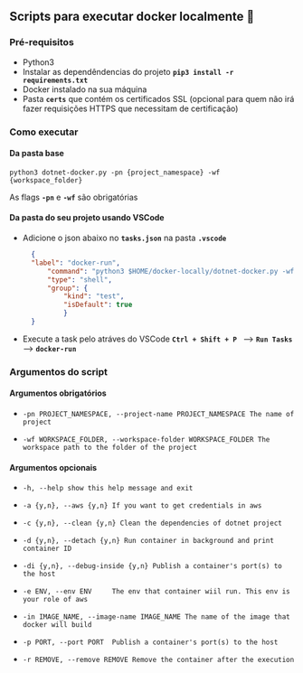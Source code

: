 ## Scripts para executar docker localmente :whale:

### Pré-requisitos
- Python3
- Instalar as dependêndencias do projeto **``pip3 install -r requirements.txt``**
- Docker instalado na sua máquina
- Pasta **``certs``** que contém os certificados SSL (opcional para quem não irá fazer requisições HTTPS que necessitam de certificação)


### Como executar
#### Da pasta base
    python3 dotnet-docker.py -pn {project_namespace} -wf {workspace_folder}

As flags **``-pn``** e **``-wf``** são obrigatórias

#### Da pasta do seu projeto usando VSCode

- Adicione o json abaixo no **``tasks.json``** na pasta **``.vscode``**

  ```json
    {
    "label": "docker-run",
        "command": "python3 $HOME/docker-locally/dotnet-docker.py -wf ${workspaceFolder} -pn {projectNamespace}",
        "type": "shell",
        "group": {
            "kind": "test",
            "isDefault": true
            }
    }
    ```
- Execute a task pelo atráves do VSCode **``Ctrl + Shift + P ``** --> **``Run Tasks``** --> **``docker-run``** 

### Argumentos do script 

#### Argumentos obrigatórios
- ``-pn PROJECT_NAMESPACE, --project-name PROJECT_NAMESPACE The name of project``

- ``-wf WORKSPACE_FOLDER, --workspace-folder WORKSPACE_FOLDER The workspace path to the folder of the project``

#### Argumentos opcionais
- ``-h, --help show this help message and exit``
  
- ``-a {y,n}, --aws {y,n} If you want to get credentials in aws``

- ``-c {y,n}, --clean {y,n} Clean the dependencies of dotnet project``
  
- ``-d {y,n}, --detach {y,n} Run container in background and print container ID``

- ``-di {y,n}, --debug-inside {y,n} Publish a container's port(s) to the host``

- ``-e ENV, --env ENV     The env that container wiil run. This env is your role of aws``

- ``-in IMAGE_NAME, --image-name IMAGE_NAME The name of the image that docker will build``

- ``-p PORT, --port PORT  Publish a container's port(s) to the host``
  
- ``-r REMOVE, --remove REMOVE Remove the container after the execution``